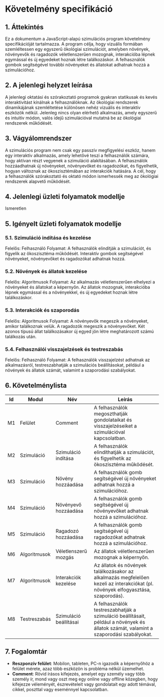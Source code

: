 
# Követelmény specifikáció

## 1. Áttekintés
Ez a dokumentum a JavaScript-alapú szimulációs program követelmény specifikációját tartalmazza. A program célja, hogy vizuális formában szemléltessen egy egyszerű ökológiai szimulációt, amelyben növények, növényevők és ragadozók véletlenszerűen mozognak, interakcióba lépnek egymással és új egyedeket hoznak létre találkozáskor. A felhasználók gombok segítségével további növényeket és állatokat adhatnak hozzá a szimulációhoz.

## 2. A jelenlegi helyzet leírása
A jelenlegi oktatási és szórakoztató programok gyakran statikusak és kevés interaktivitást kínálnak a felhasználóknak. Az ökológiai rendszerek dinamikájának szemléltetése különösen nehéz vizuális és interaktív eszközök nélkül. Jelenleg nincs olyan elérhető alkalmazás, amely egyszerű és intuitív módon, valós idejű szimulációval mutatná be az ökológiai rendszerek működését.

## 3. Vágyálomrendszer
A szimulációs program nem csak egy passzív megfigyelési eszköz, hanem egy interaktív alkalmazás, amely lehetővé teszi a felhasználók számára, hogy aktívan részt vegyenek a szimuláció alakításában. A felhasználók hozzáadhatnak új növényeket, növényevőket és ragadozókat, és figyelhetik, hogyan változnak az ökoszisztémában az interakciók hatására. A cél, hogy a felhasználók szórakoztató és oktató módon ismerhessék meg az ökológiai rendszerek alapvető működését.

## 4. Jelenlegi üzleti folyamatok modellje
Ismeretlen

## 5. Igényelt üzleti folyamatok modellje
### 5.1. Szimuláció indítása és kezelése
Felelős: Felhasználó
Folyamat: A felhasználók elindítják a szimulációt, és figyelik az ökoszisztéma működését. Interaktív gombok segítségével növényeket, növényevőket és ragadozókat adhatnak hozzá.

### 5.2. Növények és állatok kezelése
Felelős: Algoritmusok
Folyamat: Az alkalmazás véletlenszerűen elhelyezi a növényeket és állatokat a képernyőn. Az állatok mozognak, interakcióba lépnek egymással és a növényekkel, és új egyedeket hoznak létre találkozáskor.

### 5.3. Interakciók és szaporodás
Felelős: Algoritmusok
Folyamat: A növényevők megeszik a növényeket, amikor találkoznak velük. A ragadozók megeszik a növényevőket. Két azonos típusú állat találkozásakor új egyed jön létre meghatározott számú találkozás után.

### 5.4. Felhasználói visszajelzések és testreszabás
Felelős: Felhasználó
Folyamat: A felhasználók visszajelzést adhatnak az alkalmazásról, testreszabhatják a szimulációs beállításokat, például a növények és állatok számát, valamint a szaporodási szabályokat.

## 6. Követelménylista

| Id  | Modul        | Név                    | Leírás                                                                                                                               |
| --- | ------------ | ---------------------- | ------------------------------------------------------------------------------------------------------------------------------------ |
| M1  | Felület      | Comment                | A felhasználók megoszthatják gondolataikat és visszajelzéseiket a szimulációval kapcsolatban.                                        |
| M2  | Szimuláció   | Szimuláció indítása    | A felhasználók elindíthatják a szimulációt, és figyelhetik az ökoszisztéma működését.                                                |
| M3  | Szimuláció   | Növény hozzáadása      | A felhasználók gomb segítségével új növényeket adhatnak hozzá a szimulációhoz.                                                       |
| M4  | Szimuláció   | Növényevő hozzáadása   | A felhasználók gomb segítségével új növényevőket adhatnak hozzá a szimulációhoz.                                                     |
| M5  | Szimuláció   | Ragadozó hozzáadása    | A felhasználók gomb segítségével új ragadozókat adhatnak hozzá a szimulációhoz.                                                      |
| M6  | Algoritmusok | Véletlenszerű mozgás   | Az állatok véletlenszerűen mozognak a képernyőn.                                                                                     |
| M7  | Algoritmusok | Interakciók kezelése   | Az állatok és növények találkozásakor az alkalmazás megfelelően kezeli az interakciókat (pl. növények elfogyasztása, szaporodás).    |
| M8  | Testreszabás | Szimuláció beállításai | A felhasználók testreszabhatják a szimuláció beállításait, például a növények és állatok számát, valamint a szaporodási szabályokat. |

## 7. Fogalomtár
- **Reszponzív felület**: Mobilon, tableten, PC-n igazodik a képernyőhöz a felület mérete, azaz több eszközön is probléma nélkül üzemelhet.
- **Comment**: Rövid írásos kifejezés, amelyet egy személy vagy több személy ír, mond vagy oszt meg egy online vagy offline közegben, hogy kifejezze véleményét, észrevételeit vagy gondolatait egy adott témával, cikkel, poszttal vagy eseménnyel kapcsolatban.
